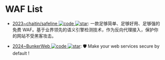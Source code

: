 # WAF List

- [2023~chaitin/safeline ![code](https://ng-tech.icu/assets/code.svg) ![star](https://img.shields.io/github/stars/chaitin/safeline)](https://github.com/chaitin/safeline): 一款足够简单、足够好用、足够强的免费 WAF。基于业界领先的语义引擎检测技术，作为反向代理接入，保护你的网站不受黑客攻击。

- [2024~BunkerWeb ![code](https://ng-tech.icu/assets/code.svg) ![star](https://img.shields.io/github/stars/bunkerity/bunkerweb)](https://github.com/bunkerity/bunkerweb): 🛡️ Make your web services secure by default !
